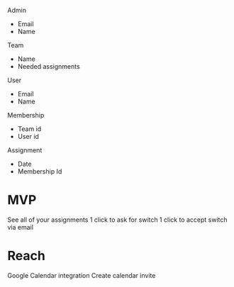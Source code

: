 Admin
- Email
- Name

Team
- Name
- Needed assignments

User
- Email
- Name

Membership
- Team id
- User id

Assignment
- Date
- Membership Id

# MVP
See all of your assignments
1 click to ask for switch
1 click to accept switch via email

# Reach
Google Calendar integration
Create calendar invite
